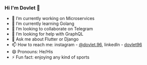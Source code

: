 ### Hi I'm Dovlet 👋


- 🔭 I’m currently working on Microservices
- 🌱 I’m currently learning Golang
- 👯 I’m looking to collaborate on Telegram
- 🤔 I’m looking for help with GraphQL
- 💬 Ask me about Flutter or Django
- 📫 How to reach me: instagram - [@dovlet.96](https://instagram.com/dovlet.96), linkedIn - [dovlet96](https://linkedin.com/in/dovlet96)
- 😄 Pronouns: He/His
- ⚡ Fun fact: enjoying any kind of sports

